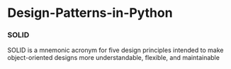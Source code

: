 # Design-Patterns-in-Python

### SOLID
SOLID is a mnemonic acronym for five design principles intended to make object-oriented designs more understandable, flexible, and maintainable
